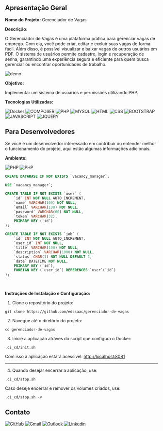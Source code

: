 ## Apresentação Geral

**Nome do Projeto:** Gerenciador de Vagas

**Descrição:**

O Gerenciador de Vagas é uma plataforma prática para gerenciar vagas de emprego. Com ela, você pode criar, editar e excluir suas vagas de forma fácil. 
Além disso, é possível visualizar e baixar vagas de outros usuários em PDF. O sistema de usuários permite cadastro, login e recuperação de senha, 
garantindo uma experiência segura e eficiente para quem busca gerenciar ou encontrar oportunidades de trabalho.

![demo](./public/images/demo/vacancy-manager.gif)

**Objetivo:**

Implementar um sistema de usuários e permissões utilizando PHP.

**Tecnologias Utilizadas:**

![Docker](https://img.shields.io/badge/Docker-2496ED?style=for-the-badge&logo=docker&logoColor=fff)
![COMPOSER](https://img.shields.io/badge/Composer-885630?style=for-the-badge&logo=composer&logoColor=white)
![PHP](https://img.shields.io/badge/PHP-777BB4?style=for-the-badge&logo=php&logoColor=white)
![MYSQL](https://img.shields.io/badge/MySQL-005C84?style=for-the-badge&logo=mysql&logoColor=white)
![HTML](https://img.shields.io/badge/HTML5-E34F26?style=for-the-badge&logo=html5&logoColor=white)
![CSS](https://img.shields.io/badge/CSS3-1572B6?style=for-the-badge&logo=css3&logoColor=white)
![BOOTSTRAP](https://img.shields.io/badge/Bootstrap-563D7C?style=for-the-badge&logo=bootstrap&logoColor=white)
![JAVASCRIPT](https://img.shields.io/badge/JavaScript-323330?style=for-the-badge&logo=javascript&logoColor=F7DF1E)
![JQUERY](https://img.shields.io/badge/jQuery-0769AD?style=for-the-badge&logo=jquery&logoColor=white)

## Para Desenvolvedores

Se você é um desenvolvedor interessado em contribuir ou entender melhor o funcionamento do projeto, aqui estão algumas informações adicionais.

**Ambiente:**

![PHP](https://img.shields.io/badge/PHP-8.4-777BB4?style=for-the-badge&logo=php)
![PHP](https://img.shields.io/badge/MySQL-8.0-005C84?style=for-the-badge&logo=mysql)

```sql
CREATE DATABASE IF NOT EXISTS `vacancy_manager`;

USE `vacancy_manager`;

CREATE TABLE IF NOT EXISTS `user` (
    `id` INT NOT NULL AUTO_INCREMENT,
    `name` VARCHAR(100) NOT NULL,
    `email` VARCHAR(100) NOT NULL,
    `password` VARCHAR(60) NOT NULL,
    `token` VARCHAR(32),
    PRIMARY KEY (`id`)
);

CREATE TABLE IF NOT EXISTS `job` (
    `id` INT NOT NULL AUTO_INCREMENT,
    `user_id` INT NOT NULL,
    `title` VARCHAR(100) NOT NULL,
    `description` VARCHAR(1000) NOT NULL,
    `status` CHAR(1) NOT NULL DEFAULT 1,
    `date` DATETIME NOT NULL,
    PRIMARY KEY (`id`),
    FOREIGN KEY (`user_id`) REFERENCES `user`(`id`)
);
```

<br>

**Instruções de Instalação e Configuração:**

1. Clone o repositório do projeto:
```
git clone https://github.com/edssaac/gerenciador-de-vagas
```

2. Navegue até o diretório do projeto:
```
cd gerenciador-de-vagas
```

3. Inicie a aplicação atráves do script que configura o Docker:
```
.ci_cd/init.sh  
```
Com isso a aplicação estará acessivel: [http://localhost:8081](http://localhost:8081)

---

4. Quando desejar encerrar a aplicação, use:
```
.ci_cd/stop.sh
```
Caso deseje encerrar e remover os volumes criados, use:
```
.ci_cd/stop.sh -v
```


## Contato

[![GitHub](https://img.shields.io/badge/GitHub-100000?style=for-the-badge&logo=github&logoColor=white)](https://github.com/edssaac)
[![Gmail](https://img.shields.io/badge/Gmail-D14836?style=for-the-badge&logo=gmail&logoColor=white)](mailto:edssaac@gmail.com)
[![Outlook](https://img.shields.io/badge/Outlook-0078D4?style=for-the-badge&logo=microsoft-outlook&logoColor=white)](mailto:edssaac@outlook.com)
[![Linkedin](https://img.shields.io/badge/LinkedIn-black.svg?style=for-the-badge&logo=linkedin&color=informational)](https://www.linkedin.com/in/edssaac)

